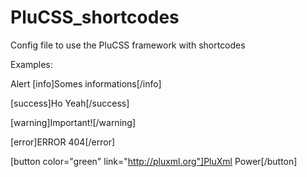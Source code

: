 PluCSS_shortcodes
=================

Config file to use the PluCSS framework with shortcodes

Examples:

Alert
[info]Somes informations[/info]

[success]Ho Yeah[/success]

[warning]Important![/warning]

[error]ERROR 404[/error]

[button color="green" link="http://pluxml.org"]PluXml Power[/button]

